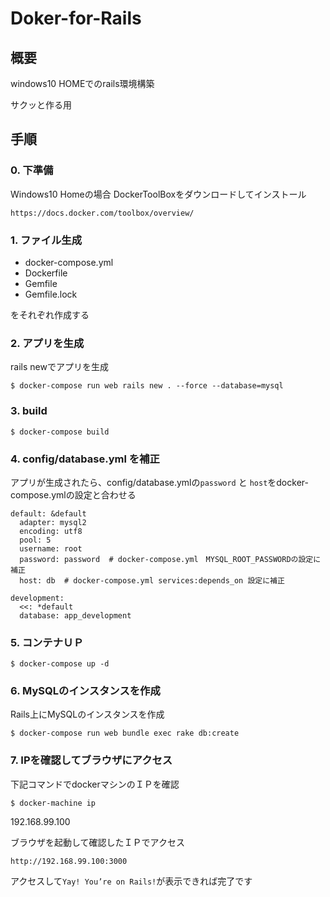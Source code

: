 # Doker-for-Rails
## 概要
windows10 HOMEでのrails環境構築

サクッと作る用

## 手順
### 0. 下準備
Windows10 Homeの場合
DockerToolBoxをダウンロードしてインストール

`https://docs.docker.com/toolbox/overview/`

### 1. ファイル生成
- docker-compose.yml
- Dockerfile
- Gemfile
- Gemfile.lock

をそれぞれ作成する

### 2. アプリを生成
rails newでアプリを生成

`$ docker-compose run web rails new . --force --database=mysql`

### 3. build
`$ docker-compose build`

### 4. config/database.yml を補正
アプリが生成されたら、config/database.ymlの`password` と `host`をdocker-compose.ymlの設定と合わせる

```
default: &default
  adapter: mysql2
  encoding: utf8
  pool: 5
  username: root
  password: password  # docker-compose.yml　MYSQL_ROOT_PASSWORDの設定に補正
  host: db  # docker-compose.yml services:depends_on 設定に補正

development:
  <<: *default
  database: app_development
```

### 5. コンテナＵＰ
`$ docker-compose up -d`

### 6. MySQLのインスタンスを作成
Rails上にMySQLのインスタンスを作成

`$ docker-compose run web bundle exec rake db:create`

### 7. IPを確認してブラウザにアクセス
下記コマンドでdockerマシンのＩＰを確認

`$ docker-machine ip` 

192.168.99.100

ブラウザを起動して確認したＩＰでアクセス

`http://192.168.99.100:3000`

アクセスして`Yay! You’re on Rails!`が表示できれば完了です
